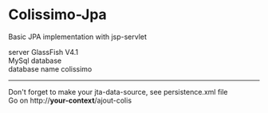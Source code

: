 # Colissimo-Jpa
Basic JPA implementation with jsp-servlet

server GlassFish V4.1 <br>
MySql database <br> 
database name colissimo<br><hr>
Don't forget to make your jta-data-source, see persistence.xml file<br>
Go on http://<b>your-context</b>/ajout-colis<br>
